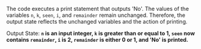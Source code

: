 The code executes a print statement that outputs 'No'. The values of the variables `n`, `k`, `seen`, `i`, and `remainder` remain unchanged. Therefore, the output state reflects the unchanged variables and the action of printing.

Output State: **`n` is an input integer, `k` is greater than or equal to 1, `seen` now contains `remainder`, `i` is 2, `remainder` is either 0 or 1, and 'No' is printed.**